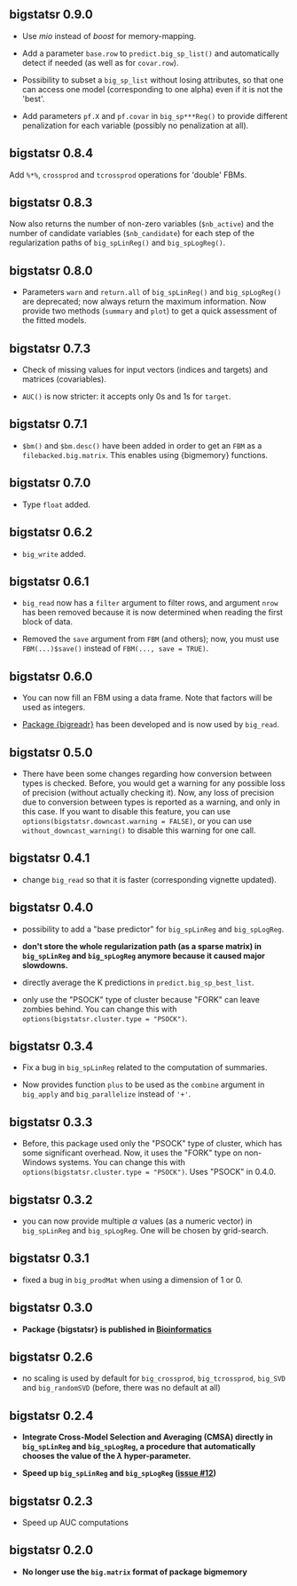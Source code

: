 ## bigstatsr 0.9.0

- Use *mio* instead of *boost* for memory-mapping.

- Add a parameter `base.row` to `predict.big_sp_list()` and automatically detect if needed (as well as for `covar.row`).

- Possibility to subset a `big_sp_list` without losing attributes, so that one can access one model (corresponding to one alpha) even if it is not the 'best'.

- Add parameters `pf.X` and `pf.covar` in `big_sp***Reg()` to provide different penalization for each variable (possibly no penalization at all). 

## bigstatsr 0.8.4

Add `%*%`, `crossprod` and `tcrossprod` operations for 'double' FBMs.

## bigstatsr 0.8.3

Now also returns the number of non-zero variables (`$nb_active`) and the number of candidate variables (`$nb_candidate`) for each step of the regularization paths of `big_spLinReg()` and `big_spLogReg()`.

## bigstatsr 0.8.0

- Parameters `warn` and `return.all` of `big_spLinReg()` and `big_spLogReg()` are deprecated; now always return the maximum information. Now provide two methods (`summary` and `plot`) to get a quick assessment of the fitted models.

## bigstatsr 0.7.3

- Check of missing values for input vectors (indices and targets) and matrices (covariables).

- `AUC()` is now stricter: it accepts only 0s and 1s for `target`.

## bigstatsr 0.7.1

- `$bm()` and `$bm.desc()` have been added in order to get an `FBM` as a `filebacked.big.matrix`. This enables using {bigmemory} functions.

## bigstatsr 0.7.0

- Type `float` added.

## bigstatsr 0.6.2

- `big_write` added.

## bigstatsr 0.6.1

- `big_read` now has a `filter` argument to filter rows, and argument `nrow` has been removed because it is now determined when reading the first block of data.

- Removed the `save` argument from `FBM` (and others); now, you must use `FBM(...)$save()` instead of `FBM(..., save = TRUE)`.

## bigstatsr 0.6.0

- You can now fill an FBM using a data frame. Note that factors will be used as integers.

- [Package {bigreadr}](https://github.com/privefl/bigreadr) has been developed and is now used by `big_read`.

## bigstatsr 0.5.0

- There have been some changes regarding how conversion between types is checked. Before, you would get a warning for any possible loss of precision (without actually checking it). Now, any loss of precision due to conversion between types is reported as a warning, and only in this case. If you want to disable this feature, you can use `options(bigstatsr.downcast.warning = FALSE)`, or you can use `without_downcast_warning()` to disable this warning for one call.

## bigstatsr 0.4.1

- change `big_read` so that it is faster (corresponding vignette updated).

## bigstatsr 0.4.0

- possibility to add a "base predictor" for `big_spLinReg` and `big_spLogReg`.

- **don't store the whole regularization path (as a sparse matrix) in `big_spLinReg` and `big_spLogReg` anymore because it caused major slowdowns.**

- directly average the K predictions in `predict.big_sp_best_list`.

- only use the "PSOCK" type of cluster because "FORK" can leave zombies behind. You can change this with `options(bigstatsr.cluster.type = "PSOCK")`.

## bigstatsr 0.3.4

- Fix a bug in `big_spLinReg` related to the computation of summaries.

- Now provides function `plus` to be used as the `combine` argument in `big_apply` and `big_parallelize` instead of `'+'`.

## bigstatsr 0.3.3

- Before, this package used only the "PSOCK" type of cluster, which has some significant overhead. Now, it uses the "FORK" type on non-Windows systems. You can change this with `options(bigstatsr.cluster.type = "PSOCK")`. Uses "PSOCK" in 0.4.0.

## bigstatsr 0.3.2

- you can now provide multiple $\alpha$ values (as a numeric vector) in `big_spLinReg` and `big_spLogReg`. One will be chosen by grid-search.

## bigstatsr 0.3.1

- fixed a bug in `big_prodMat` when using a dimension of 1 or 0.

## bigstatsr 0.3.0

- **Package {bigstatsr} is published in [Bioinformatics](https://doi.org/10.1093/bioinformatics/bty185)**

## bigstatsr 0.2.6

- no scaling is used by default for `big_crossprod`, `big_tcrossprod`, `big_SVD` and `big_randomSVD` (before, there was no default at all)

## bigstatsr 0.2.4

- **Integrate Cross-Model Selection and Averaging (CMSA) directly in `big_spLinReg` and `big_spLogReg`, a procedure that automatically chooses the value of the $\lambda$ hyper-parameter.**

- **Speed up `big_spLinReg` and `big_spLogReg` ([issue #12](https://github.com/privefl/bigstatsr/issues/12))**

## bigstatsr 0.2.3

- Speed up AUC computations

## bigstatsr 0.2.0

- **No longer use the `big.matrix` format of package bigmemory**


